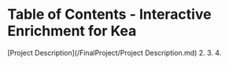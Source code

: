 # Table of Contents - Interactive Enrichment for Kea

[Project Description](/FinalProject/Project Description.md)
2. 
3.
4.
